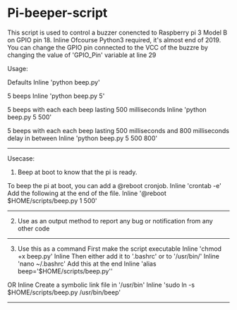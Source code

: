 # Pi-beeper-script

This script is used to control a buzzer conencted to Raspberry pi 3 Model B on GPIO pin 18.
Inline Ofcourse Python3 required, it\'s almost end of 2019. You can change the GPIO pin connected to the VCC of the buzzre by changing the value of 'GPIO_Pin' variable at line 29

Usage:

Defaults
Inline 'python beep.py' 

5 beeps
Inline 'python beep.py 5'

5 beeps with each each beep lasting 500 milliseconds
Inline 'python beep.py 5 500'

5 beeps with each each beep lasting 500 milliseconds and 800 milliseconds delay in between
Inline 'python beep.py 5 500 800'

------
Usecase:
1) Beep at boot to know that the pi is ready.

To beep the pi at boot, you can add a @reboot cronjob. 
Inline 'crontab -e'
Add the following at the end of the file.
Inline '@reboot $HOME/scripts/beep.py 1 500'

------

2) Use as an output method to report any bug or notification from any other code

------

3) Use this as a command
First make the script executable
Inline 'chmod +x beep.py'
Inline Then either add it to '.bashrc' or to '/usr/bin/'
Inline 'nano ~/.bashrc'
Add this at the end
Inline 'alias beep=\'$HOME/scripts/beep.py\''

OR
Inline Create a symbolic link file in '/usr/bin'
Inline 'sudo ln -s $HOME/scripts/beep.py /usr/bin/beep'

------
